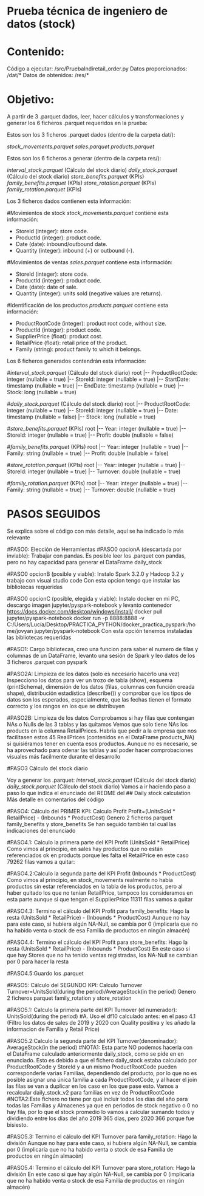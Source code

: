 # Prueba técnica de ingeniero de datos (stock)

# Contenido:
Código a ejecutar: /src/PruebaIndiretail_order.py
Datos proporcionados: /dat/*
Datos de obtenidos: /res/*

# Objetivo:
A partir de 3 .parquet dados, leer, hacer cálculos y transformaciones y generar los 6 ficheros .parquet requeridos en la prueba:

Estos son los 3 ficheros .parquet dados (dentro de la carpeta dat/):

*stock_movements.parquet*
*sales.parquet*
*products.parquet*

Estos son los 6 ficheros a generar (dentro de la carpeta res/):

*interval_stock.parquet* (Cálculo del stock diario)
*daily_stock.parquet* (Cálculo del stock diario)
*store_benefits.parquet* (KPIs)
*family_benefits.parquet* (KPIs)
*store_rotation.parquet* (KPIs)
*family_rotation.parquet* (KPIs)


Los 3 ficheros dados contienen esta información:

#Movimientos de stock
*stock_movements.parquet* contiene esta información:

- StoreId (integer): store code.
- ProductId (integer): product code.
- Date (date): inbound/outbound date.
- Quantity (integer): inbound (+) or outbound (-).

#Movimientos de ventas
*sales.parquet* contiene esta información:

- StoreId (integer): store code.
- ProductId (integer): product code.
- Date (date): date of sale.
- Quantity (integer): units sold (negative values are returns).

#Identificación de los productos
*products.parquet* contiene esta información:

- ProductRootCode (integer): product root code, without size.
- ProductId (integer): product code.
- SupplierPrice (float): product cost.
- RetailPrice (float): retail price of the product.
- Family (string): product family to which it belongs.


Los 6 ficheros generados contendrán esta información:

#*interval_stock.parquet* (Cálculo del stock diario)
root
 |-- ProductRootCode: integer (nullable = true)
 |-- StoreId: integer (nullable = true)
 |-- StartDate: timestamp (nullable = true)
 |-- EndDate: timestamp (nullable = true)
 |-- Stock: long (nullable = true)

#*daily_stock.parquet* (Cálculo del stock diario)
root
 |-- ProductRootCode: integer (nullable = true)
 |-- StoreId: integer (nullable = true)
 |-- Date: timestamp (nullable = false)
 |-- Stock: long (nullable = true)

#*store_benefits.parquet* (KPIs)
root
 |-- Year: integer (nullable = true)
 |-- StoreId: integer (nullable = true)
 |-- Profit: double (nullable = false)

#*family_benefits.parquet* (KPIs)
root
 |-- Year: integer (nullable = true)
 |-- Family: string (nullable = true)
 |-- Profit: double (nullable = false)

#*store_rotation.parquet* (KPIs)
root
 |-- Year: integer (nullable = true)
 |-- StoreId: integer (nullable = true)
 |-- Turnover: double (nullable = true)

#*family_rotation.parquet* (KPIs)
root
 |-- Year: integer (nullable = true)
 |-- Family: string (nullable = true)
 |-- Turnover: double (nullable = true)


# PASOS SEGUIDOS 

Se explica sobre el código con más detalle, aquí se ha indicado lo más relevante

#PASO0: Elección de Herramientas
#PASO0 opcionA (descartada por inviable): 
 Trabajar con pandas. Es posible leer los .parquet con pandas, pero no hay capacidad para generar el DataFrame daily_stock

#PASO0 opcionB (posible y viable): 
 Instalo Spark 3.2.0 y Hadoop 3.2 y trabajo con visual studio code
 Con esta opcion tengo que instalar las bibliotecas requeridas

#PASO0 opcionC (posible, elegida y viable): 
 Instalo docker en mi PC, descargo imagen jupyter/pyspark-notebook y levanto contenedor
 https://docs.docker.com/desktop/windows/install/
 docker pull jupyter/pyspark-notebook
 docker run -p 8888:8888 -v C:/Users/Lucía/Desktop/PRACTICA_PYTHON/docker_practica_pyspark:/home/jovyan jupyter/pyspark-notebook
 Con esta opción tenemos instaladas las bibliotecas requeridas


#PASO1: Cargo bibliotecas, creo una funcion para saber el numero de filas y columnas de un DataFrame, levanto una sesión de Spark y leo datos de los 3 ficheros .parquet con pyspark

#PASO2A: Limpieza de los datos (solo es necesario hacerlo una vez)
 Inspecciono los datos para ver un trozo de tabla (show), 
 esquema (printSchema), 
 dimensión de los datos (filas, columnas con función creada shape), 
 distribución estadística (describe())
 y comprobar que los tipos de datos son los esperados, especialmente, que las fechas tienen el formato correcto y los rangos en los que se distribuyen


#PASO2B: Limpieza de los datos
 Comprobamos si hay filas que contengan NAs o Nulls de las 3 tablas y las quitamos
 Vemos que solo tiene NAs los products en la columna RetailPrices. Habría que pedir a la empresa que nos facilitasen estos 45 ReailPrices (contenidos en el DataFrame products_NA) si quisiéramos tener en cuenta esos productos.
 Aunque no es necesario, se ha aprovechado para odenar las tablas y así poder hacer comprobaciones visuales más facilmente durante el desarrollo

#PASO3 Cálculo del stock diario

  Voy a generar los .parquet:
  *interval_stock.parquet* (Cálculo del stock diario)
  *daily_stock.parquet* (Cálculo del stock diario)
 Vamos a ir haciendo paso a paso lo que indica el enunciado del REDME del ## Daily stock calculation
 Más detalle en comentarios del código


#PASO4: Cálculo del PRIMER KPI: Calculo Profit 
  Profit=(UnitsSold * RetailPrice) - (Inbounds * ProductCost)
  Genero 2 ficheros parquet family_benefits y store_benefits
 Se han seguido también tal cual las indicaciones del enunciado

 #PASO4.1: Calculo la primera parte del KPI Profit (UnitsSold * RetailPrice)
 Como vimos al principio, en sales hay productos que no están referenciados ok en products porque les falta el RetailPrice en este caso
 79262 filas vamos a quitar: 

 #PASO4.2:Calculo la segunda parte del KPI Profit (Inbounds * ProductCost)
  Como vimos al principio, en stock_movements realmente no había productos sin estar referenciados en la tabla de los productos, pero al haber quitado los que no tenían RetailPrice, tampoco los consideramos en esta parte aunque si que tengan el SupplierPrice
 11311 filas vamos a quitar

 #PASO4.3:
 Termino el cálculo del KPI Profit para family_benefits: Hago la resta (UnitsSold * RetailPrice) - (Inbounds * ProductCost)
 Aunque no hay para este caso, si hubiera algún NA-Null, se cambia por 0 (implicaría que no ha habido venta o stock de esa Familia de productos en ningún almacén)

 #PASO4.4:
 Termino el cálculo del KPI Profit para store_benefits: Hago la resta (UnitsSold * RetailPrice) - (Inbounds * ProductCost)
 En este caso si que hay Stores que no ha tenido ventas registradas, los NA-Null se cambian por 0 para hacer la resta

 #PASO4.5:Guardo los .parquet

#PASO5: Cálculo del SEGUNDO KPI: Calculo Turnover 
  Turnover=UnitsSold(during the period)/AverageStock(in the period)
  Genero 2 ficheros parquet family_rotation y store_rotation

#PASO5.1: Calculo la primera parte del KPI Turnover (el numerador): UnitsSold(during the period)
#A. Uso el df10 calculado antes:  en el paso 4.1 (Filtro los datos de sales de 2019 y 2020 con Quality positiva y les añado la informacion de Familia y Retail Price)

#PASO5.2:Calculo la segunda parte del KPI Turnover(denominador): AverageStock(in the period)
#NOTA1: Esta parte NO podemos hacerla con el DataFrame calculado anteriormente daily_stock, como se pide en en enunciado. 
  Esto es debido a que el fichero daily_stock estaba calculado por ProductRootCode y StoreId
  y a un mismo ProductRootCode pueden corresponderle varias Familias, dependiendo del producto, por lo que no es posible asignar
  una única familia a cada ProductRootCode, 
  y al hacer el join las filas se van a duplicar en los caso en los que pase esto.
  Vamos a recalcular daily_stock_v2 para familias en vez de ProductRootCode
#NOTA2:Este fichero no tiene por qué incluir todos los días del año para todas las Familias y Almacenes ya que en periodos de 
  stock negativo o 0 no hay fila,
  por lo que el stock promedio lo vamos a calcular sumando todos y dividiendo entre los días del año
  2019 365 días, pero 2020 366 porque fue bisiesto.

#PASO5.3:
 Termino el cálculo del KPI Turnover para family_rotation: Hago la división
 Aunque no hay para este caso, si hubiera algún NA-Null, se cambia por 0 (implicaría que no ha habido venta o stock de esa Familia de productos en ningún almacén)

#PASO5.4:
 Termino el cálculo del KPI Turnover para store_rotation: Hago la división
 En este caso si que hay algún NA-Null, se cambia por 0 (implicaría que no ha habido venta o stock de esa Familia de productos en ningún almacén)



